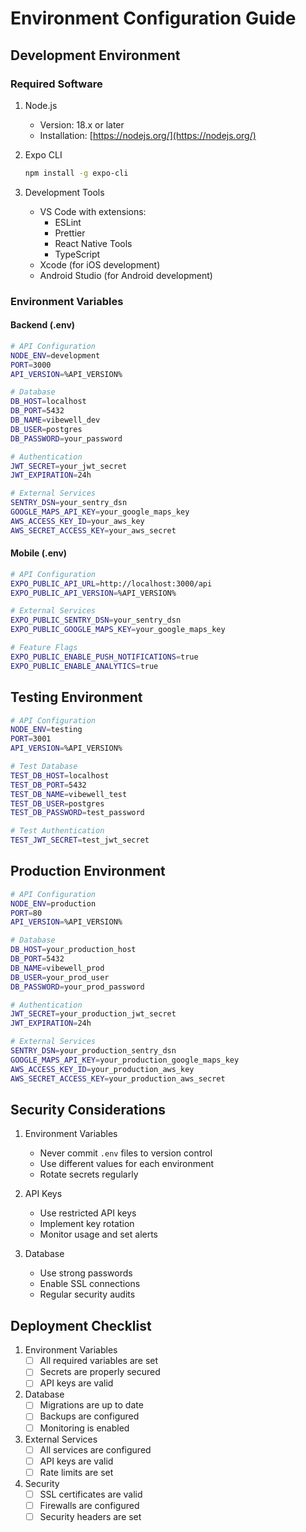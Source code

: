 # Environment Configuration Guide

## Development Environment

### Required Software

1. Node.js
   - Version: 18.x or later
   - Installation: [https://nodejs.org/](https://nodejs.org/)

2. Expo CLI
   ```bash
   npm install -g expo-cli
   ```

3. Development Tools
   - VS Code with extensions:
     - ESLint
     - Prettier
     - React Native Tools
     - TypeScript
   - Xcode (for iOS development)
   - Android Studio (for Android development)

### Environment Variables

#### Backend (.env)
```bash
# API Configuration
NODE_ENV=development
PORT=3000
API_VERSION=%API_VERSION%

# Database
DB_HOST=localhost
DB_PORT=5432
DB_NAME=vibewell_dev
DB_USER=postgres
DB_PASSWORD=your_password

# Authentication
JWT_SECRET=your_jwt_secret
JWT_EXPIRATION=24h

# External Services
SENTRY_DSN=your_sentry_dsn
GOOGLE_MAPS_API_KEY=your_google_maps_key
AWS_ACCESS_KEY_ID=your_aws_key
AWS_SECRET_ACCESS_KEY=your_aws_secret
```

#### Mobile (.env)
```bash
# API Configuration
EXPO_PUBLIC_API_URL=http://localhost:3000/api
EXPO_PUBLIC_API_VERSION=%API_VERSION%

# External Services
EXPO_PUBLIC_SENTRY_DSN=your_sentry_dsn
EXPO_PUBLIC_GOOGLE_MAPS_KEY=your_google_maps_key

# Feature Flags
EXPO_PUBLIC_ENABLE_PUSH_NOTIFICATIONS=true
EXPO_PUBLIC_ENABLE_ANALYTICS=true
```

## Testing Environment

```bash
# API Configuration
NODE_ENV=testing
PORT=3001
API_VERSION=%API_VERSION%

# Test Database
TEST_DB_HOST=localhost
TEST_DB_PORT=5432
TEST_DB_NAME=vibewell_test
TEST_DB_USER=postgres
TEST_DB_PASSWORD=test_password

# Test Authentication
TEST_JWT_SECRET=test_jwt_secret
```

## Production Environment

```bash
# API Configuration
NODE_ENV=production
PORT=80
API_VERSION=%API_VERSION%

# Database
DB_HOST=your_production_host
DB_PORT=5432
DB_NAME=vibewell_prod
DB_USER=your_prod_user
DB_PASSWORD=your_prod_password

# Authentication
JWT_SECRET=your_production_jwt_secret
JWT_EXPIRATION=24h

# External Services
SENTRY_DSN=your_production_sentry_dsn
GOOGLE_MAPS_API_KEY=your_production_google_maps_key
AWS_ACCESS_KEY_ID=your_production_aws_key
AWS_SECRET_ACCESS_KEY=your_production_aws_secret
```

## Security Considerations

1. Environment Variables
   - Never commit `.env` files to version control
   - Use different values for each environment
   - Rotate secrets regularly

2. API Keys
   - Use restricted API keys
   - Implement key rotation
   - Monitor usage and set alerts

3. Database
   - Use strong passwords
   - Enable SSL connections
   - Regular security audits

## Deployment Checklist

1. Environment Variables
   - [ ] All required variables are set
   - [ ] Secrets are properly secured
   - [ ] API keys are valid

2. Database
   - [ ] Migrations are up to date
   - [ ] Backups are configured
   - [ ] Monitoring is enabled

3. External Services
   - [ ] All services are configured
   - [ ] API keys are valid
   - [ ] Rate limits are set

4. Security
   - [ ] SSL certificates are valid
   - [ ] Firewalls are configured
   - [ ] Security headers are set 